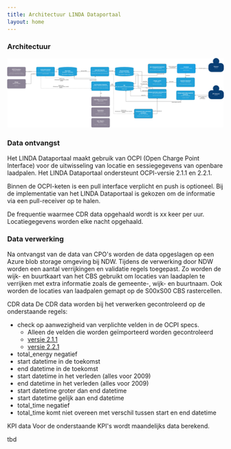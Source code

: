 ```yaml
---
title: Architectuur LINDA Dataportaal
layout: home
---
```


### Architectuur
![Architectuur NDW](docs/LINDA_architectuur.png "LINDA Architectuur")

### Data ontvangst

Het LINDA Dataportaal maakt gebruik van OCPI (Open Charge Point Interface) voor de uitwisseling van locatie en sessiegegevens van openbare laadpalen. Het LINDA Dataportaal ondersteunt OCPI-versie 2.1.1 en 2.2.1.

Binnen de OCPI-keten is een pull interface verplicht en push is optioneel. Bij de implementatie van het LINDA Dataportaal is gekozen om de informatie via een pull-receiver op te halen.

De frequentie waarmee CDR data opgehaald wordt is xx keer per uur. Locatiegegevens worden elke nacht opgehaald.

### Data verwerking
 
Na ontvangst van de data van CPO's worden de data opgeslagen op een Azure blob storage omgeving bij NDW. Tijdens de verwerking door NDW worden een aantal verrijkingen en validatie regels toegepast. Zo worden de wijk- en buurtkaart van het CBS gebruikt om locaties van laadaplen te verrijken met extra informatie zoals de gemeente-, wijk- en buurtnaam. Ook worden de locaties van laadpalen gemapt op de S00xS00 CBS rastercellen.

CDR data
De CDR data worden bij het verwerken gecontroleerd op de onderstaande regels:

- check op aanwezigheid van verplichte velden in de OCPI specs.
    - Alleen de velden die worden geïmporteerd worden gecontroleerd
    - [versie 2.1.1](https:\\github.com/ocPi/ocpi/releases/download/2.1.1-d2/OCPI-2.1.1-d2.Pdf) 
    - [versie 2.2.1](https:\\github.com/ocPi/ocpi/releases/download/2.2.1/OCPl-2.2.1.Pdf)
- total_energy negatief
- start datetime in de toekomst
- end datetime in de toekomst
- start datetime in het verleden (alles voor 2009)
- end datetime in het verleden (alles voor 2009)
- start datetime groter dan end datetime
- start datetime gelijk aan end datetime
- total_time negatief
- total_time komt niet overeen met verschil tussen start en end datetime

KPI data
Voor de onderstaande KPI's wordt maandelijks data berekend.

tbd
